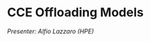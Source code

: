 # CCE Offloading Models

*Presenter: Alfio Lazzaro (HPE)*

<!--
-   Slides available on LUMI as:
    -   `/appl/local/training/4day-20231003/files/LUMI-4day-20231003-1_09_Offload_CCE.pdf`
    -   `/project/project_465000524/slides/HPE/06_Directives_Programming.pdf` (temporary, for the lifetime of the project)
-   Recording available on LUMI as:
    `/appl/local/training/4day-20231003/recordings/1_09_Offload_CCE.mp4`

These materials can only be distributed to actual users of LUMI (active user account).
-->
